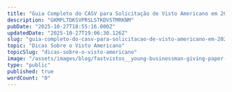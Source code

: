 ```yaml
---
title: "Guia Completo do CASV para Solicitação de Visto Americano em 2025"
description: "GKMPLTDKSVPRSLSTKDVSTMRKNM"
pubDate: "2025-10-27T18:55:16.000Z"
updatedDate: "2025-10-27T19:06:30.126Z"
slug: "guia-completo-do-casv-para-solicitacao-de-visto-americano-em-2025"
topic: "Dicas Sobre o Visto Americano"
topicSlug: "dicas-sobre-o-visto-americano"
image: "/assets/images/blog/fastvistos__young-businessman-giving-paper-document-businesswoman-standing-outdoors.jpg"
type: "public"
published: true
wordCount: "0"
---
```



